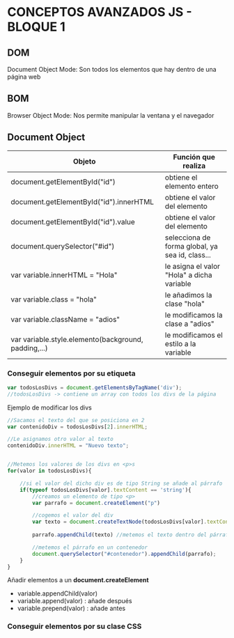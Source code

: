 # CONCEPTOS AVANZADOS JS - BLOQUE 1

## DOM
Document Object Mode: Son todos los elementos que hay dentro de una página web
## BOM
Browser Object Mode: Nos permite manipular la ventana y el navegador

## Document Object

Objeto | Función que realiza
-- | --
document.getElementById("id") | obtiene el elemento entero
document.getElementById("id").innerHTML | obtiene el valor del elemento
document.getElementById("id").value | obtiene el valor del elemento
document.querySelector("#id") | selecciona de forma global, ya sea id, class...
var variable.innerHTML = "Hola" | le asigna el valor "Hola" a dicha variable
var variable.class = "hola" | le añadimos la clase "hola"
var variable.className = "adios" | le modificamos la clase a "adios"
var variable.style.elemento(background, padding,...) |le modificamos el estilo a la variable


### Conseguir elementos por su etiqueta
```js
var todosLosDivs = document.getElementsByTagName('div');
//todosLosDivs -> contiene un array con todos los divs de la página
```
Ejemplo de modificar los divs
```js
//Sacamos el texto del que se posiciona en 2
var contenidoDiv = todosLosDivs[2].innerHTML;

//Le asignamos otro valor al texto
contenidoDiv.innerHTML = "Nuevo texto";


//Metemos los valores de los divs en <p>s
for(valor in todosLosDivs){

    //si el valor del dicho div es de tipo String se añade al párrafo
    if(typeof todosLosDivs[valor].textContent == 'string'){
        //creamos un elemento de tipo <p>
        var parrafo = document.createElement("p") 

        //cogemos el valor del div
        var texto = document.createTextNode(todosLosDivs[valor].textContent) 
    
        parrafo.appendChild(texto) //metemos el texto dentro del párrafo

        //metemos el párrafo en un contenedor
        document.querySelector("#contenedor").appendChild(parrafo);
    }
}
```

Añadir elementos a un **document.createElement**
- variable.appendChild(valor)
- variable.append(valor) : añade después
- variable.prepend(valor) : añade antes

### Conseguir elementos por su clase CSS
